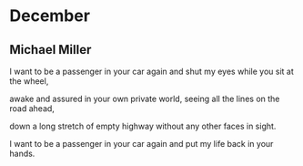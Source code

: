 # December
## Michael Miller
I want to be a passenger
in your car again
and shut my eyes
while you sit at the wheel,

awake and assured
in your own private world,
seeing all the lines
on the road ahead,

down a long stretch
of empty highway
without any other
faces in sight.

I want to be a passenger
in your car again
and put my life back
in your hands.